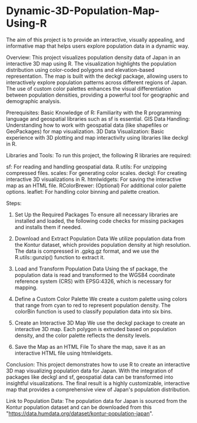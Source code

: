 # Dynamic-3D-Population-Map-Using-R
The aim of this project is to provide an interactive, visually appealing, and informative map that helps users explore population data in a dynamic way.

Overview:
This project visualizes population density data of Japan in an interactive 3D map using R. The visualization highlights the population distribution using color-coded polygons and elevation-based representation. The map is built with the deckgl package, allowing users to interactively explore population patterns across different regions of Japan. The use of custom color palettes enhances the visual differentiation between population densities, providing a powerful tool for geographic and demographic analysis.

Prerequisites:
  Basic Knowledge of R: 
    Familiarity with the R programming language and               geospatial libraries such as sf is essential.
  GIS Data Handling: 
    Understanding how to work with geospatial data (like          shapefiles or GeoPackages) for map visualization.
  3D Data Visualization: 
    Basic experience with 3D plotting and map interactivity       using libraries like deckgl in R.

Libraries and Tools:
To run this project, the following R libraries are required:

sf: For reading and handling geospatial data.
R.utils: For unzipping compressed files.
scales: For generating color scales.
deckgl: For creating interactive 3D visualizations in R.
htmlwidgets: For saving the interactive map as an HTML file.
RColorBrewer: (Optional) For additional color palette options.
leaflet: For handling color binning and palette creation.

Steps:
1. Set Up the Required Packages
To ensure all necessary libraries are installed and loaded, the following code checks for missing packages and installs them if needed.

2. Download and Extract Population Data
We utilize population data from the Kontur dataset, which provides population density at high resolution. The data is compressed in .gpkg.gz format, and we use the R.utils::gunzip() function to extract it.

3. Load and Transform Population Data
Using the sf package, the population data is read and transformed to the WGS84 coordinate reference system (CRS) with EPSG:4326, which is necessary for mapping.

4. Define a Custom Color Palette
We create a custom palette using colors that range from cyan to red to represent population density. The colorBin function is used to classify population data into six bins.

5. Create an Interactive 3D Map
We use the deckgl package to create an interactive 3D map. Each polygon is extruded based on population density, and the color palette reflects the density levels.

6. Save the Map as an HTML File
To share the map, save it as an interactive HTML file using htmlwidgets.

Conclusion:
This project demonstrates how to use R to create an interactive 3D map visualizing population data for Japan. With the integration of packages like deckgl and sf, geospatial data can be transformed into insightful visualizations. The final result is a highly customizable, interactive map that provides a comprehensive view of Japan's population distribution.

Link to Population Data:
The population data for Japan is sourced from the Kontur population dataset and can be downloaded from this "https://data.humdata.org/dataset/kontur-population-japan".
